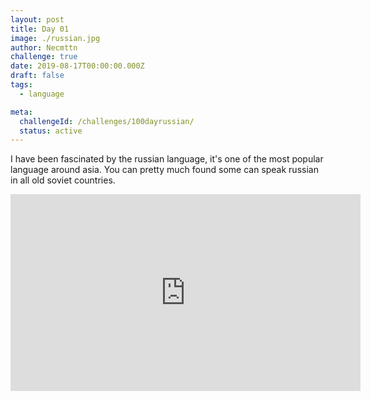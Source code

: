 ```yaml
---
layout: post
title: Day 01 
image: ./russian.jpg
author: Necmttn 
challenge: true 
date: 2019-08-17T00:00:00.000Z
draft: false
tags:
  - language

meta:
  challengeId: /challenges/100dayrussian/
  status: active 
---
```


I have been fascinated by the russian language, it's one of the most popular language around asia. You can pretty much found some can speak russian in all old soviet countries.

<iframe width="560" height="315" src="https://www.youtube.com/embed/NOol5V4Tlk8" frameborder="0" allow="accelerometer; autoplay; encrypted-media; gyroscope; picture-in-picture" allowfullscreen></iframe>

